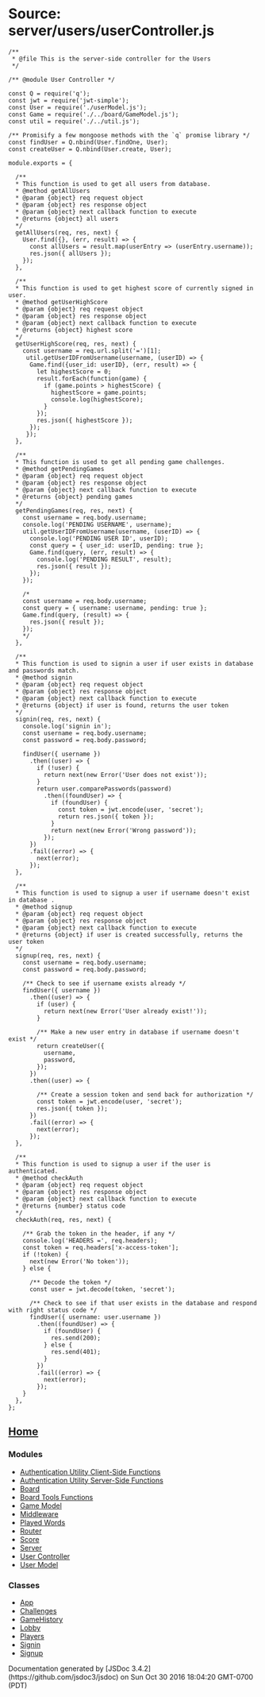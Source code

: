 <div id="main">

# Source: server/users/userController.js

<section>

<article>

    /**
     * @file This is the server-side controller for the Users
     */

    /** @module User Controller */

    const Q = require('q');
    const jwt = require('jwt-simple');
    const User = require('./userModel.js');
    const Game = require('./../board/GameModel.js');
    const util = require('./../util.js');

    /** Promisify a few mongoose methods with the `q` promise library */
    const findUser = Q.nbind(User.findOne, User);
    const createUser = Q.nbind(User.create, User);

    module.exports = {

      /**
      * This function is used to get all users from database.
      * @method getAllUsers
      * @param {object} req request object
      * @param {object} res response object
      * @param {object} next callback function to execute
      * @returns {object} all users
      */
      getAllUsers(req, res, next) {
        User.find({}, (err, result) => {
          const allUsers = result.map(userEntry => (userEntry.username));
          res.json({ allUsers });
        });
      },

      /**
      * This function is used to get highest score of currently signed in user.
      * @method getUserHighScore
      * @param {object} req request object
      * @param {object} res response object
      * @param {object} next callback function to execute
      * @returns {object} highest score
      */
      getUserHighScore(req, res, next) {
        const username = req.url.split('=')[1];
         util.getUserIDFromUsername(username, (userID) => {
          Game.find({user_id: userID}, (err, result) => {
            let highestScore = 0;
            result.forEach(function(game) {
              if (game.points > highestScore) {
                highestScore = game.points;
                console.log(highestScore);
              }
            });
            res.json({ highestScore });
          });
         });
      },

      /**
      * This function is used to get all pending game challenges.
      * @method getPendingGames
      * @param {object} req request object
      * @param {object} res response object
      * @param {object} next callback function to execute
      * @returns {object} pending games
      */
      getPendingGames(req, res, next) {
        const username = req.body.username;
        console.log('PENDING USERNAME', username);
        util.getUserIDFromUsername(username, (userID) => {
          console.log('PENDING USER ID', userID);
          const query = { user_id: userID, pending: true };
          Game.find(query, (err, result) => {
            console.log('PENDING RESULT', result);
            res.json({ result });
          });
        });

        /*
        const username = req.body.username;
        const query = { username: username, pending: true };
        Game.find(query, (result) => {
          res.json({ result });
        });
        */
      },

      /**
      * This function is used to signin a user if user exists in database and passwords match.
      * @method signin
      * @param {object} req request object
      * @param {object} res response object
      * @param {object} next callback function to execute
      * @returns {object} if user is found, returns the user token
      */
      signin(req, res, next) {
        console.log('signin in');
        const username = req.body.username;
        const password = req.body.password;

        findUser({ username })
          .then((user) => {
            if (!user) {
              return next(new Error('User does not exist'));
            }
            return user.comparePasswords(password)
              .then((foundUser) => {
                if (foundUser) {
                  const token = jwt.encode(user, 'secret');
                  return res.json({ token });
                }
                return next(new Error('Wrong password'));
              });
          })
          .fail((error) => {
            next(error);
          });
      },

      /**
      * This function is used to signup a user if username doesn't exist in database .
      * @method signup
      * @param {object} req request object
      * @param {object} res response object
      * @param {object} next callback function to execute
      * @returns {object} if user is created successfully, returns the user token
      */
      signup(req, res, next) {
        const username = req.body.username;
        const password = req.body.password;

        /** Check to see if username exists already */
        findUser({ username })
          .then((user) => {
            if (user) {
              return next(new Error('User already exist!'));
            }

            /** Make a new user entry in database if username doesn't exist */
            return createUser({
              username,
              password,
            });
          })
          .then((user) => {

            /** Create a session token and send back for authorization */
            const token = jwt.encode(user, 'secret');
            res.json({ token });
          })
          .fail((error) => {
            next(error);
          });
      },

      /**
      * This function is used to signup a user if the user is authenticated.
      * @method checkAuth
      * @param {object} req request object
      * @param {object} res response object
      * @param {object} next callback function to execute
      * @returns {number} status code
      */
      checkAuth(req, res, next) {

        /** Grab the token in the header, if any */
        console.log('HEADERS =', req.headers);
        const token = req.headers['x-access-token'];
        if (!token) {
          next(new Error('No token'));
        } else {

          /** Decode the token */
          const user = jwt.decode(token, 'secret');

          /** Check to see if that user exists in the database and respond with right status code */
          findUser({ username: user.username })
            .then((foundUser) => {
              if (foundUser) {
                res.send(200);
              } else {
                res.send(401);
              }
            })
            .fail((error) => {
              next(error);
            });
        }
      },
    };

</article>

</section>

</div>

<nav>

## [Home](index.html)

### Modules

*   [Authentication Utility Client-Side Functions](module-Authentication%2520Utility%2520Client-Side%2520Functions.html)
*   [Authentication Utility Server-Side Functions](module-Authentication%2520Utility%2520Server-Side%2520Functions.html)
*   [Board](module-Board.html)
*   [Board Tools Functions](module-Board%2520Tools%2520Functions.html)
*   [Game Model](module-Game%2520Model.html)
*   [Middleware](module-Middleware.html)
*   [Played Words](module-Played%2520Words.html)
*   [Router](module-Router.html)
*   [Score](module-Score.html)
*   [Server](module-Server.html)
*   [User Controller](module-User%2520Controller.html)
*   [User Model](module-User%2520Model.html)

### Classes

*   [App](App.html)
*   [Challenges](Challenges.html)
*   [GameHistory](GameHistory.html)
*   [Lobby](Lobby.html)
*   [Players](Players.html)
*   [Signin](Signin.html)
*   [Signup](Signup.html)

</nav>

<footer>Documentation generated by [JSDoc 3.4.2](https://github.com/jsdoc3/jsdoc) on Sun Oct 30 2016 18:04:20 GMT-0700 (PDT)</footer>

<script>prettyPrint();</script>